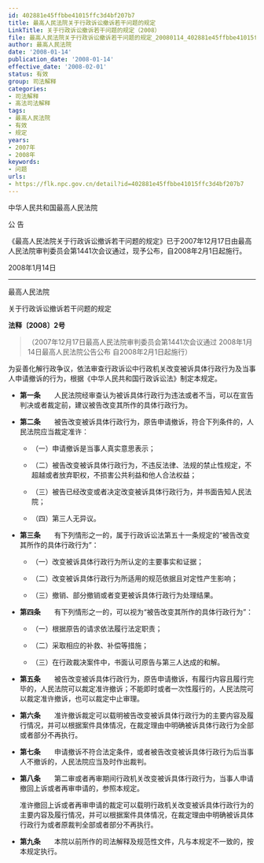 ```yaml
---
id: 402881e45ffbbe41015ffc3d4bf207b7
title: 最高人民法院关于行政诉讼撤诉若干问题的规定
LinkTitle: 关于行政诉讼撤诉若干问题的规定（2008）
file: 最高人民法院关于行政诉讼撤诉若干问题的规定_20080114_402881e45ffbbe41015ffc3d4bf207b7.docx
author: 最高人民法院
date: '2008-01-14'
publication_date: '2008-01-14'
effective_date: '2008-02-01'
status: 有效
group: 司法解释
categories:
- 司法解释
- 高法司法解释
tags:
- 最高人民法院
- 有效
- 规定
years:
- 2007年
- 2008年
keywords:
- 问题
urls:
- https://flk.npc.gov.cn/detail?id=402881e45ffbbe41015ffc3d4bf207b7
---
```


中华人民共和国最高人民法院

公 告

《最高人民法院关于行政诉讼撤诉若干问题的规定》已于2007年12月17日由最高人民法院审判委员会第1441次会议通过，现予公布，自2008年2月1日起施行。

2008年1月14日

---

最高人民法院

关于行政诉讼撤诉若干问题的规定

**法释〔2008〕2号**

> （2007年12月17日最高人民法院审判委员会第1441次会议通过 2008年1月14日最高人民法院公告公布 自2008年2月1日起施行）

为妥善化解行政争议，依法审查行政诉讼中行政机关改变被诉具体行政行为及当事人申请撤诉的行为，根据《中华人民共和国行政诉讼法》制定本规定。

- **第一条**　　人民法院经审查认为被诉具体行政行为违法或者不当，可以在宣告判决或者裁定前，建议被告改变其所作的具体行政行为。

- **第二条**　　被告改变被诉具体行政行为，原告申请撤诉，符合下列条件的，人民法院应当裁定准许：

  - （一）申请撤诉是当事人真实意思表示；

  - （二）被告改变被诉具体行政行为，不违反法律、法规的禁止性规定，不超越或者放弃职权，不损害公共利益和他人合法权益；

  - （三）被告已经改变或者决定改变被诉具体行政行为，并书面告知人民法院；

  - （四）第三人无异议。

- **第三条**　　有下列情形之一的，属于行政诉讼法第五十一条规定的“被告改变其所作的具体行政行为”：

  - （一）改变被诉具体行政行为所认定的主要事实和证据；

  - （二）改变被诉具体行政行为所适用的规范依据且对定性产生影响；

  - （三）撤销、部分撤销或者变更被诉具体行政行为处理结果。

- **第四条**　　有下列情形之一的，可以视为“被告改变其所作的具体行政行为”：

  - （一）根据原告的请求依法履行法定职责；

  - （二）采取相应的补救、补偿等措施；

  - （三）在行政裁决案件中，书面认可原告与第三人达成的和解。

- **第五条**　　被告改变被诉具体行政行为，原告申请撤诉，有履行内容且履行完毕的，人民法院可以裁定准许撤诉；不能即时或者一次性履行的，人民法院可以裁定准许撤诉，也可以裁定中止审理。

- **第六条**　　准许撤诉裁定可以载明被告改变被诉具体行政行为的主要内容及履行情况，并可以根据案件具体情况，在裁定理由中明确被诉具体行政行为全部或者部分不再执行。

- **第七条**　　申请撤诉不符合法定条件，或者被告改变被诉具体行政行为后当事人不撤诉的，人民法院应当及时作出裁判。

- **第八条**　　第二审或者再审期间行政机关改变被诉具体行政行为，当事人申请撤回上诉或者再审申请的，参照本规定。

  准许撤回上诉或者再审申请的裁定可以载明行政机关改变被诉具体行政行为的主要内容及履行情况，并可以根据案件具体情况，在裁定理由中明确被诉具体行政行为或者原裁判全部或者部分不再执行。

- **第九条**　　本院以前所作的司法解释及规范性文件，凡与本规定不一致的，按本规定执行。
